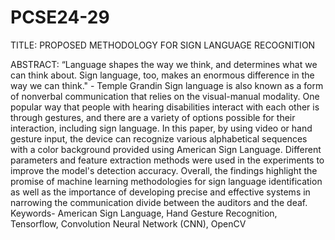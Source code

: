 # PCSE24-29

TITLE: PROPOSED METHODOLOGY FOR SIGN LANGUAGE RECOGNITION

ABSTRACT: “Language shapes the way we think, and determines what we can think about. Sign language, too, makes an enormous difference in the way we can think." - Temple Grandin 
Sign language is also known as a form of nonverbal communication that relies on the visual-manual modality. One popular way that people with hearing disabilities interact with each other is through gestures, and there are a variety of options possible for their interaction, including sign language. In this paper, by using video or hand gesture input, the device can recognize various alphabetical sequences with a color background provided using American Sign Language. Different parameters and feature extraction methods were used in the experiments to improve the model's detection accuracy. Overall, the findings highlight the promise of machine learning methodologies for sign language identification as well as the importance of developing precise and effective systems in narrowing the communication 
divide between the auditors and the deaf. 
Keywords- American Sign Language, Hand Gesture Recognition, Tensorflow, Convolution Neural Network (CNN), OpenCV 
 
